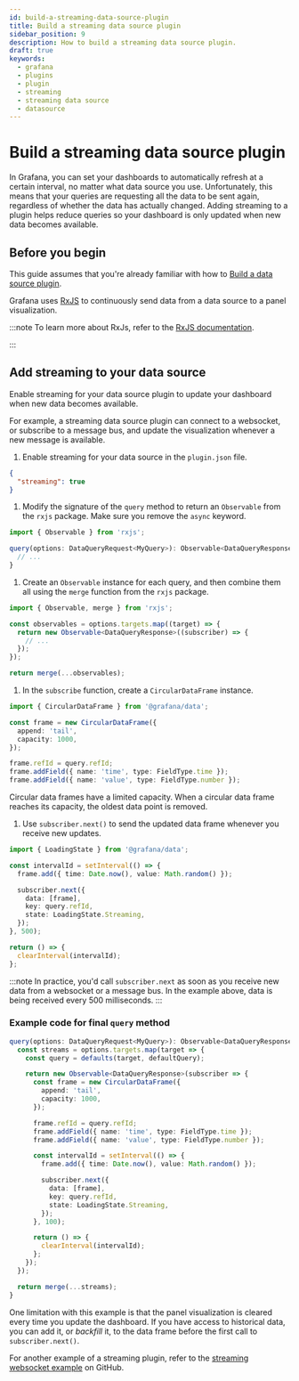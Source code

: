 ```yaml
---
id: build-a-streaming-data-source-plugin
title: Build a streaming data source plugin
sidebar_position: 9
description: How to build a streaming data source plugin.
draft: true
keywords:
  - grafana
  - plugins
  - plugin
  - streaming
  - streaming data source
  - datasource
---
```


# Build a streaming data source plugin

In Grafana, you can set your dashboards to automatically refresh at a certain interval, no matter what data source you use. Unfortunately, this means that your queries are requesting all the data to be sent again, regardless of whether the data has actually changed. Adding streaming to a plugin helps reduce queries so your dashboard is only updated when new data becomes available.

## Before you begin

This guide assumes that you're already familiar with how to [Build a data source plugin](./build-a-data-source-plugin).

Grafana uses [RxJS](https://rxjs.dev/) to continuously send data from a data source to a panel visualization.

:::note
To learn more about RxJs, refer to the [RxJS documentation](https://rxjs.dev/guide/overview).

:::
## Add streaming to your data source

Enable streaming for your data source plugin to update your dashboard when new data becomes available.

For example, a streaming data source plugin can connect to a websocket, or subscribe to a message bus, and update the visualization whenever a new message is available.

1. Enable streaming for your data source in the `plugin.json` file.

  ```json
  {
    "streaming": true
  }
  ```

1. Modify the signature of the `query` method to return an `Observable` from the `rxjs` package. Make sure you remove the `async` keyword.

  ```ts
  import { Observable } from 'rxjs';
  ```

  ```ts
  query(options: DataQueryRequest<MyQuery>): Observable<DataQueryResponse> {
    // ...
  }
  ```

1. Create an `Observable` instance for each query, and then combine them all using the `merge` function from the `rxjs` package.

  ```ts
  import { Observable, merge } from 'rxjs';
  ```

  ```ts
  const observables = options.targets.map((target) => {
    return new Observable<DataQueryResponse>((subscriber) => {
      // ...
    });
  });

  return merge(...observables);
  ```

1. In the `subscribe` function, create a `CircularDataFrame` instance.

  ```ts
  import { CircularDataFrame } from '@grafana/data';
  ```

  ```ts
  const frame = new CircularDataFrame({
    append: 'tail',
    capacity: 1000,
  });

  frame.refId = query.refId;
  frame.addField({ name: 'time', type: FieldType.time });
  frame.addField({ name: 'value', type: FieldType.number });
  ```

  Circular data frames have a limited capacity. When a circular data frame reaches its capacity, the oldest data point is removed.

1. Use `subscriber.next()` to send the updated data frame whenever you receive new updates.

  ```ts
  import { LoadingState } from '@grafana/data';
  ```

  ```ts
  const intervalId = setInterval(() => {
    frame.add({ time: Date.now(), value: Math.random() });

    subscriber.next({
      data: [frame],
      key: query.refId,
      state: LoadingState.Streaming,
    });
  }, 500);

  return () => {
    clearInterval(intervalId);
  };
  ```

  :::note
  In practice, you'd call `subscriber.next` as soon as you receive new data from a websocket or a message bus. In the example above, data is being received every 500 milliseconds.
  :::

### Example code for final `query` method

```ts
query(options: DataQueryRequest<MyQuery>): Observable<DataQueryResponse> {
  const streams = options.targets.map(target => {
    const query = defaults(target, defaultQuery);

    return new Observable<DataQueryResponse>(subscriber => {
      const frame = new CircularDataFrame({
        append: 'tail',
        capacity: 1000,
      });

      frame.refId = query.refId;
      frame.addField({ name: 'time', type: FieldType.time });
      frame.addField({ name: 'value', type: FieldType.number });

      const intervalId = setInterval(() => {
        frame.add({ time: Date.now(), value: Math.random() });

        subscriber.next({
          data: [frame],
          key: query.refId,
          state: LoadingState.Streaming,
        });
      }, 100);

      return () => {
        clearInterval(intervalId);
      };
    });
  });

  return merge(...streams);
}
```

One limitation with this example is that the panel visualization is cleared every time you update the dashboard. If you have access to historical data, you can add it, or _backfill_ it, to the data frame before the first call to `subscriber.next()`.

For another example of a streaming plugin, refer to the [streaming websocket example](https://github.com/grafana/grafana-plugin-examples/tree/main/examples/datasource-streaming-websocket) on GitHub.
